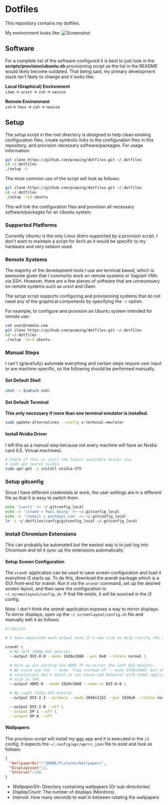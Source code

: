 # Dotfiles
This repository contains my dotfiles.

My environment looks like:
![Screenshot](./Screenshot.png)

## Software
For a complete list of the software configured it is best to just look in the
**scripts/provision/ubuntu.sh** provisioning script as the list in the README
would likely become outdated. That being said, my primary development stack
isn't likely to change and it looks like:  

**Local (Graphical) Environment**  
`i3wm` -> `urxvt` -> `zsh` -> `neovim`

**Remote Environment**  
`ssh`-> `tmux` -> `zsh` -> `neovim`

## Setup
The *setup* script in the root directory is designed to help clean existing
configuration files, create symbolic links to the configuration files in this
repository, and provision necessary software/packages. For usage information:
```bash
git clone https://github.com/pcewing/dotfiles.git ~/.dotfiles
cd ~/.dotfiles
./setup -h
```

The most common use of the script will look as follows:
```bash
git clone https://github.com/pcewing/dotfiles.git ~/.dotfiles
cd ~/.dotfiles
./setup -lpd ubuntu
```
This will link the configuration files and provision all necessary
software/packages for an Ubuntu system.

### Supported Platforms
Currently Ubuntu is the only Linux distro supported by a provision script. I
don't want to maintain a script for Arch as it would be specific to my hardware
and very seldom used.

### Remote Systems
The majority of the development tools I use are terminal based, which is awesome
given that I commonly work on remote systems or Vagrant VMs via SSH. However,
there are a few pieces of software that are unnecessary on remote systems such
as *urxvt* and *i3wm*.

The *setup* script supports configuring and provisioning systems that do not
need any of the graphical components by specifying the `-r` option.

For example, to configure and provision an Ubuntu system intended for remote
use:
```bash
ssh user@remote.com
git clone https://github.com/pcewing/dotfiles.git ~/.dotfiles
cd ~/.dotfiles
./setup -lprd ubuntu
```

### Manual Steps
I can't (gracefully) automate everything and certain steps require user input or
are machine-specific, so the following should be performed manually.

#### Set Default Shell
```bash
chsh -s $(which zsh)
```

#### Set Default Terminal
**This only necessary if more than one terminal emulator is installed.**
```bash
sudo update-alternatives --config x-terminal-emulator
```

#### Install Nvidia Driver
I left this as a manual step because not every machine will have an Nvidia card (I.E. Virtual machines).
```bash
# Check if this is still the latest available driver via:
# sudo apt search nvidia
sudo apt-get -y install nvidia-375
```

### Setup gitconfig
Since I have different credentials at work, the user settings are in a
different file so that it is easy to switch them.
```bash
echo '[user]' >> ~/.gitconfig_local
echo -e '\tname = Paul Ewing' >> ~/.gitconfig_local
echo -e '\temail = paul@aol.com' >> ~/.gitconfig_local
ln -s ~/.dotfiles/config/gitconfig_local ~/.gitconfig_local
```

### Install Chromium Extensions
This can probably be automated but the easiest way is to just log into Chromium
and let it sync up the extensions automatically.

#### Setup Screen Configuration
The `xrandr` application can be used to save screen configuration and load it
everytime i3 starts up. To do this, download the arandr package which is a GUI
front-end for xrandr. Run it via the `arandr` command, set up the desired screen
layout, and then save the configuration to `~/.screenlayout/config.sh`. If that
file exists, it will be sourced in the *i3* config.

*Note:* I don't think the *arandr* application exposes a way to mirror displays.
To mirror displays, open up the `~/.screenlayout/config.sh` file and manually
edit it as follows:
```bash
#!/bin/sh

# I have separated each output onto it's own line to help clarify the modifications.

xrandr \
  # My left 1080p DVI monitor.
  --output DVI-D-0 --mode 1920x1080 --pos 0x0 --rotate normal \

  # Here we are setting the HDMI TV to mirror the left DVI monitor.
  # We could use the `--auto` flag instead of `--mode 1920x1080` but when the
  # resolutions don't match it can cause odd behavior with other applications
  # such as feh.
  --output HDMI-0 --mode 1920x1080 --same-as DVI-D-0 \

  # My right 1152p DVI monitor.
  --output DVI-I-1 --primary --mode 2048x1152 --pos 1920x0 --rotate normal \

  --output DVI-I-0 --off \
  --output DP-1 --off \
  --output DP-0 --off
```

#### Wallpapers
The provision script will install my [wpr](https://github.com/pcewing/wpr) app
and it is executed in the `i3` config. It expects the `~/.config/wpr/wprrc.json`
file to exist and look as follows:
```json
{
  "WallpaperDir":"$HOME/Pictures/Wallpapers",
  "DisplayCount":2,
  "Interval":120
}
```
* *WallpaperDir*: Directory containing wallpapers (Or sub-directories)
* *DisplayCount*: The number of displays (Monitors)
* *Interval*: How many seconds to wait in between rotating the wallpapers

